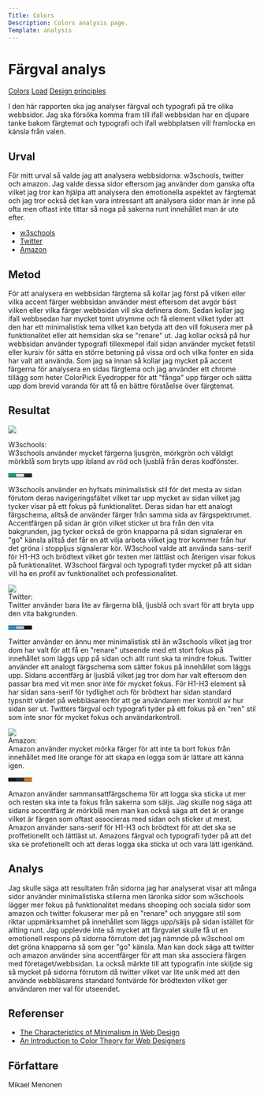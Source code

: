 ```yaml
---
Title: Colors
Description: Colors analysis page.
Template: analysis
---
```


Färgval analys
=======================

<div class="links">
<a href="01_colors" class="active">Colors</a>
<a href="02_load">Load</a>
<a href="03_design_principles">Design principles</a>
</div>

<div class="text">
<p>
I den här rapporten ska jag analyser färgval och typografi på tre olika webbsidor. Jag ska försöka komma fram till ifall webbsidan
har en djupare tanke bakom färgtemat och typografi och ifall webbplatsen vill framlocka en känsla från valen.
</p>

<h2>Urval</h2>

<p>
För mitt urval så valde jag att analysera webbsidorna: w3schools, twitter och amazon. Jag valde dessa sidor eftersom jag använder dom
ganska ofta vilket jag tror kan hjälpa att analysera den emotionella aspektet av färgtemat och jag tror också det kan vara intressant att
analysera sidor man är inne på ofta men oftast inte tittar så noga på sakerna runt innehållet man är ute efter.
</p>

<ul>
    <li><a href="https://www.w3schools.com/">w3schools</a></li>
    <li><a href="https://twitter.com/home?lang=sv">Twitter</a></li>
    <li><a href="https://www.amazon.com/">Amazon</a></li>
</ul>

<h2>Metod</h2>

<p>
För att analysera en webbsidan färgtema så kollar jag först på vilken eller vilka accent färger webbsidan använder mest eftersom det
avgör bäst vilken eller vilka färger webbsidan vill ska definera dom. Sedan kollar jag ifall webbsedan har mycket tomt utrymme och få
element vilket tyder att den har ett minimalistisk tema vilket kan betyda att den vill fokusera mer på funktionalitet eller att hemsidan
ska se "renare" ut. Jag kollar också på hur webbsidan använder typografi tillexmepel ifall sidan använder mycket fetstil eller kursiv för
sätta en större betoning på vissa ord och vilka fonter en sida har valt att använda. Som jag sa innan så kollar jag mycket på accent färgerna
för analysera en sidas färgtema och jag använder ett chrome tillägg som heter ColorPick Eyedropper för att "fånga" upp färger och sätta upp
dom brevid varanda för att få en bättre förståelse över färgtemat.
</p>

<h2>Resultat</h2>
<div class="webpage">
    <img src="../image/w3schools.png?save-as=jpg">
</div>
<p>
W3schools:<br>
W3schools använder mycket färgerna ljusgrön, mörkgrön och väldigt mörkblå som bryts upp ibland av röd och ljusblå från deras kodfönster.
<table>
<tr>
<td style="background-color: #04AA6D">
<td style="background-color: #D9EEE1">
<td style="background-color: #282A35">
</tr>
</table>
W3schools använder en hyfsats minimalistisk stil för det mesta av sidan förutom deras navigeringsfältet vilket tar upp mycket av sidan
vilket jag tycker visar på ett fokus på funktionalitet. Deras sidan har ett analogt färgschema, alltså de använder färger från samma sida
av färgspektrumet. Accentfärgen på sidan är grön vilket sticker ut bra från den vita bakgrunden, jag tycker också de grön knapparna på sidan
signalerar en "go" känsla alltså det får en att vilja arbeta vilket jag tror kommer från hur det gröna i stoppljus signalerar kör.
W3school valde att använda sans-serif för H1-H3 och brödtext vilket gör texten mer lättläst och återigen visar fokus på funktionalitet.
W3school färgval och typografi tyder mycket på att sidan vill ha en profil av funktionalitet och professionalitet.
</p>
<div class="webpage">
    <img src="../image/twitter.png?save-as=jpg">
</div>
Twitter:<br>
Twitter använder bara lite av färgerna blå, ljusblå och svart för att bryta upp den vita bakgrunden.
<table>
<tr>
<td style="background-color: #1D9BF0">
<td style="background-color: #8ECDF7">
<td style="background-color: #0F1419">
</tr>
</table>
<p>
Twitter använder en ännu mer minimalistisk stil än w3schools vilket jag tror dom har valt för att få en "renare" utseende med ett stort fokus på
innehållet som läggs upp på sidan och allt runt ska ta mindre fokus. Twitter använder ett analogt färgschema som sätter fokus på innehållet som läggs
upp. Sidans accentfärg är ljusblå vilket jag tror dom har valt eftersom den passar bra med vit men snor inte för mycket fokus. För H1-H3 element så har
sidan sans-serif för tydlighet och för brödtext har sidan standard typsnitt värdet på webbläsaren för att ge användaren mer kontroll av hur sidan ser
ut. Twitters färgval och typografi tyder på ett fokus på en "ren" stil som inte snor för mycket fokus och användarkontroll.
</p>

<div class="webpage">
    <img src="../image/amazon.png?save-as=jpg">
</div>
Amazon:<br>
Amazon använder mycket mörka färger för att inte ta bort fokus från innehållet med lite orange för att skapa en logga som är lättare att känna igen.
<table>
<tr>
<td style="background-color: #131921">
<td style="background-color: #232F3E">
<td style="background-color: #D28006">
</tr>
</table>
<p>
Amazon använder sammansattfärgschema för att logga ska sticka ut mer och resten ska inte ta fokus från sakerna som säljs. Jag skulle nog säga att sidans
accentfärg är mörkblå men man kan också säga att det är orange vilket är färgen som oftast associeras med sidan och sticker ut mest. Amazon använder
sans-serif för H1-H3 och brödtext för att det ska se proffetionellt och lättläst ut. Amazons färgval och typografi tyder på att det ska se profetionellt
och att deras logga ska sticka ut och vara lätt igenkänd.
</p>
<h2>Analys</h2>

<p>
Jag skulle säga att resultaten från sidorna jag har analyserat visar att många sidor använder minimalistiska stilerna men lärorika sidor som w3schools
lägger mer fokus på funktionalitet medans shooping och sociala sidor som amazon och twitter fokuserar mer på en "renare" och snyggare stil som riktar
uppmärksamhet på innehållet som läggs upp/säljs på sidan istället för allting runt. Jag upplevde inte så mycket att färgvalet skulle få ut en emotionell
respons på sidorna förrutom det jag nämnde på w3school om det gröna knapparna så som ger "go" känsla. Man kan dock säga att twitter och amazon använder
sina accentfärger för att man ska associera färgen med företaget/webbsidan. La också märkte till att typografin inte skiljde sig så mycket på sidorna
förrutom då twitter vilket var lite unik med att den använde webbläsarens standard fontvärde för brödtexten vilket ger användaren mer val för utseendet. 
</p>

<h2>Referenser</h2>

<p>
<ul>
    <li><a href="https://www.nngroup.com/articles/characteristics-minimalism/">The Characteristics of Minimalism in Web Design</a></li>
    <li><a href="https://webdesign.tutsplus.com/articles/an-introduction-to-color-theory-for-web-designers--webdesign-1437">An Introduction to Color Theory for Web Designers</a></li>
</ul>
</p>

<h2>Författare</h2>

<p>
Mikael Menonen
</p>
</div>